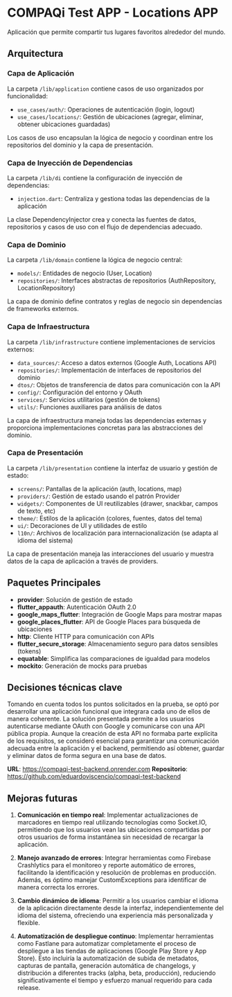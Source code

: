 # COMPAQi Test APP - Locations APP

Aplicación que permite compartir tus lugares favoritos alrededor del mundo.

## Arquitectura

### Capa de Aplicación

La carpeta `/lib/application` contiene casos de uso organizados por funcionalidad:
- `use_cases/auth/`: Operaciones de autenticación (login, logout)
- `use_cases/locations/`: Gestión de ubicaciones (agregar, eliminar, obtener ubicaciones guardadas)

Los casos de uso encapsulan la lógica de negocio y coordinan entre los repositorios del dominio y la capa de presentación.

### Capa de Inyección de Dependencias

La carpeta `/lib/di` contiene la configuración de inyección de dependencias:
- `injection.dart`: Centraliza y gestiona todas las dependencias de la aplicación

La clase DependencyInjector crea y conecta las fuentes de datos, repositorios y casos de uso con el flujo de dependencias adecuado.

### Capa de Dominio

La carpeta `/lib/domain` contiene la lógica de negocio central:
- `models/`: Entidades de negocio (User, Location)
- `repositories/`: Interfaces abstractas de repositorios (AuthRepository, LocationRepository)

La capa de dominio define contratos y reglas de negocio sin dependencias de frameworks externos.

### Capa de Infraestructura

La carpeta `/lib/infrastructure` contiene implementaciones de servicios externos:
- `data_sources/`: Acceso a datos externos (Google Auth, Locations API)
- `repositories/`: Implementación de interfaces de repositorios del dominio
- `dtos/`: Objetos de transferencia de datos para comunicación con la API
- `config/`: Configuración del entorno y OAuth
- `services/`: Servicios utilitarios (gestión de tokens)
- `utils/`: Funciones auxiliares para análisis de datos

La capa de infraestructura maneja todas las dependencias externas y proporciona implementaciones concretas para las abstracciones del dominio.

### Capa de Presentación

La carpeta `/lib/presentation` contiene la interfaz de usuario y gestión de estado:
- `screens/`: Pantallas de la aplicación (auth, locations, map)
- `providers/`: Gestión de estado usando el patrón Provider
- `widgets/`: Componentes de UI reutilizables (drawer, snackbar, campos de texto, etc)
- `theme/`: Estilos de la aplicación (colores, fuentes, datos del tema)
- `ui/`: Decoraciones de UI y utilidades de estilo
- `l10n/`: Archivos de localización para internacionalización (se adapta al idioma del sistema)

La capa de presentación maneja las interacciones del usuario y muestra datos de la capa de aplicación a través de providers.

## Paquetes Principales

- **provider**: Solución de gestión de estado
- **flutter_appauth**: Autenticación OAuth 2.0
- **google_maps_flutter**: Integración de Google Maps para mostrar mapas
- **google_places_flutter**: API de Google Places para búsqueda de ubicaciones
- **http**: Cliente HTTP para comunicación con APIs
- **flutter_secure_storage**: Almacenamiento seguro para datos sensibles (tokens)
- **equatable**: Simplifica las comparaciones de igualdad para modelos
- **mockito**: Generación de mocks para pruebas

## Decisiones técnicas clave

Tomando en cuenta todos los puntos solicitados en la prueba, se optó por desarrollar una aplicación funcional que integrara cada uno de ellos de manera coherente. La solución presentada permite a los usuarios autenticarse mediante OAuth con Google y comunicarse con una API pública propia. Aunque la creación de esta API no formaba parte explícita de los requisitos, se consideró esencial para garantizar una comunicación adecuada entre la aplicación y el backend, permitiendo así obtener, guardar y eliminar datos de forma segura en una base de datos.

**URL**: https://compaqi-test-backend.onrender.com
**Repositorio**: https://github.com/eduardoviscencio/compaqi-test-backend

## Mejoras futuras

1. **Comunicación en tiempo real**: Implementar actualizaciones de marcadores en tiempo real utilizando tecnologías como Socket.IO, permitiendo que los usuarios vean las ubicaciones compartidas por otros usuarios de forma instantánea sin necesidad de recargar la aplicación.

2. **Manejo avanzado de errores**: Integrar herramientas como Firebase Crashlytics para el monitoreo y reporte automático de errores, facilitando la identificación y resolución de problemas en producción. Además, es óptimo manejar CustomExceptions para identificar de manera correcta los errores.

3. **Cambio dinámico de idioma**: Permitir a los usuarios cambiar el idioma de la aplicación directamente desde la interfaz, independientemente del idioma del sistema, ofreciendo una experiencia más personalizada y flexible.

4. **Automatización de despliegue continuo**: Implementar herramientas como Fastlane para automatizar completamente el proceso de despliegue a las tiendas de aplicaciones (Google Play Store y App Store). Esto incluiría la automatización de subida de metadatos, capturas de pantalla, generación automática de changelogs, y distribución a diferentes tracks (alpha, beta, producción), reduciendo significativamente el tiempo y esfuerzo manual requerido para cada release.
